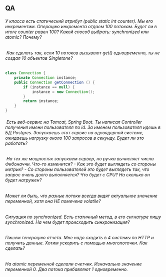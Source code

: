 ## QA

###### У класса есть статический атрибут (public static int counter). Мы его инкрементим. Операцию инкремента отдаем 100 потокам. Будет ли в итоге counter равен 100? Какой способ выбрать: synchronized или atomic? Почему?

######  Как сделать так, если 10 потоков вызывают get() одновременно, ты не создал 10 объектов Singletone?

```java
class Connection {
	private Connection instance;
	public Connection getConnection () {
		if (instance == null) {
			instance = new Connection();
		}
		return instance; 
	}
}
```

######  Есть веб-сервис на Tomcat, Spring Boot. Ты написал Controller получения имени пользователя по id. За именем пользователя идешь в БД Postgres. Запускаешь этот сервис на одноядерной системе, ожидаешь нагрузку около 100 запросов в секунду. Будет ли это работать?

######  На тех же мощностях запускаем сервер, но ручка вычисляет числа Фибоначчи. Что-то изменится? - Как это будет выглядеть со стороны метрик? - Со стороны пользователей это будет выглядеть так, что запрос очень долго выполняется? Что будет с CPU? На сколько он будет нагружен?

###### Может ли быть, что разные потоки всегда видят актуальное значение переменной, хотя она НЕ помечена volatile?

###### Ситуация по synchronized. Есть статичный метод, в его сигнатуре пишу synchronized. На чем будет происходить синхронизация?

###### Пишем генерацию отчета. Мне надо сходить в 4 системы по HTTP и получить данные. Хотим ускорить с помощью многопоточки. Как сделать?

###### На atomic переменной сделали счетчик. Изначально значение переменной 0. Два потока прибавляют 1 одновременно.
###### 

